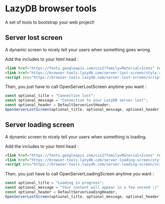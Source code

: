 # LazyDB browser tools
A set of tools to bootstrap your web project!  
  
## Server lost screen
A dynamic screen to nicely tell your users when something goes wrong.  

Add the includes to your html head :
```html
<link href="https://fonts.googleapis.com/css2?family=Material+Icons" rel="stylesheet">
<link href="https://browser-tools.lazydb.com/server-lost-screen/style.css" rel="stylesheet">
<script src="https://browser-tools.lazydb.com/server-lost-screen/script.js"></script>
```
Then, you just have to call OpenServerLostScreen anytime you want :
```javascript
const optional_title = "Connection lost";
const optional_message = "Connection to your LazyDB server lost";
const optional_header = DefaultServerLostHeader;
OpenServerLostScreen(optional_title, optional_message, optional_header);
```

## Server loading screen
A dynamic screen to nicely tell your users when something is loading.

Add the includes to your html head :
```html
<link href="https://fonts.googleapis.com/css2?family=Material+Icons" rel="stylesheet">
<link href="https://browser-tools.lazydb.com/server-loading-screen/style.css" rel="stylesheet">
<script src="https://browser-tools.lazydb.com/server-loading-screen/script.js"></script>
```
Then, you just have to call OpenServerLoadingScreen anytime you want :
```javascript
const optional_title = "Loading in progress";
const optional_message = "Your content will appear in a few second :)";
const optional_header = DefaultServerLoadingHeader;
OpenServerLostScreen(optional_title, optional_message, optional_header);
```

